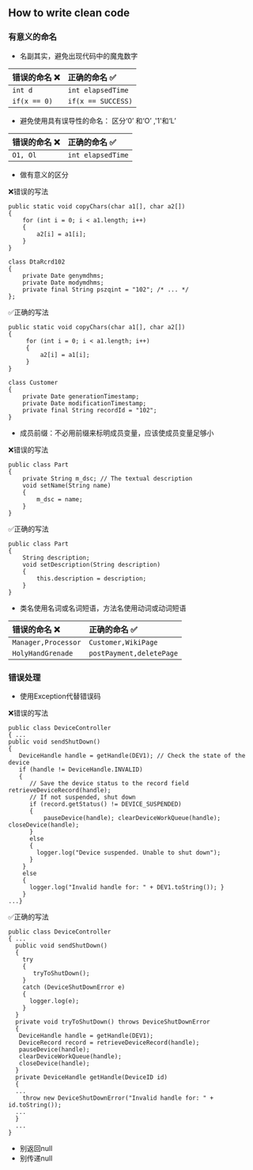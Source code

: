 ## How to write clean code

### 有意义的命名
*  名副其实，避免出现代码中的魔鬼数字

| 错误的命名 ❌    | 正确的命名 ✅ |
| :------------- | :------------- |
| `int d`       | `int elapsedTime` |
| `if(x == 0)`       | `if(x == SUCCESS)` |

*  避免使用具有误导性的命名：
区分‘0’ 和‘O’ ,'1'和‘L’

| 错误的命名 ❌    | 正确的命名 ✅ |
| :------------- | :------------- |
| `O1, Ol`       | `int elapsedTime` |

*  做有意义的区分

❌错误的写法

```
public static void copyChars(char a1[], char a2[])
{   
    for (int i = 0; i < a1.length; i++)
    {
        a2[i] = a1[i];
    }
}

class DtaRcrd102
{
    private Date genymdhms;
    private Date modymdhms;
    private final String pszqint = "102"; /* ... */
};
```

✅正确的写法

```
public static void copyChars(char a1[], char a2[])
{
     for (int i = 0; i < a1.length; i++)
     {
         a2[i] = a1[i];
     }
}

class Customer
{
    private Date generationTimestamp;
    private Date modificationTimestamp;
    private final String recordId = "102";
}
```

*  成员前缀：不必用前缀来标明成员变量，应该使成员变量足够小

❌错误的写法
```
public class Part
{
    private String m_dsc; // The textual description
    void setName(String name)
    {
        m_dsc = name;
    }
}
```
✅正确的写法
```
public class Part
{
    String description;
    void setDescription(String description)
    {
        this.description = description;
    }
}
```
* 类名使用名词或名词短语，方法名使用动词或动词短语

| 错误的命名 ❌    | 正确的命名 ✅ |
| :------------- | :------------- |
| `Manager,Processor`       | `Customer,WikiPage` |
| `HolyHandGrenade`       | `postPayment,deletePage` |

### 错误处理
* 使用Exception代替错误码

❌错误的写法
```
public class DeviceController 
{ ...
public void sendShutDown() 
{
   DeviceHandle handle = getHandle(DEV1); // Check the state of the device
   if (handle != DeviceHandle.INVALID) 
   {
      // Save the device status to the record field retrieveDeviceRecord(handle);
      // If not suspended, shut down
      if (record.getStatus() != DEVICE_SUSPENDED) 
      {
          pauseDevice(handle); clearDeviceWorkQueue(handle); closeDevice(handle);
      }
      else
      {
        logger.log("Device suspended. Unable to shut down");
      }
    }
    else 
    {
      logger.log("Invalid handle for: " + DEV1.toString()); }
    }
...}
```

✅正确的写法

```
public class DeviceController
{ ...
  public void sendShutDown() 
  {
    try
    {
       tryToShutDown();
    } 
    catch (DeviceShutDownError e)
    {
      logger.log(e); 
    }
  }
  private void tryToShutDown() throws DeviceShutDownError 
  {
   DeviceHandle handle = getHandle(DEV1);
   DeviceRecord record = retrieveDeviceRecord(handle);
   pauseDevice(handle); 
   clearDeviceWorkQueue(handle); 
   closeDevice(handle);
  }
  private DeviceHandle getHandle(DeviceID id) 
  { 
  ...
    throw new DeviceShutDownError("Invalid handle for: " + id.toString());
  ... 
  }
  ... 
}
```

* 别返回null
* 别传递null
